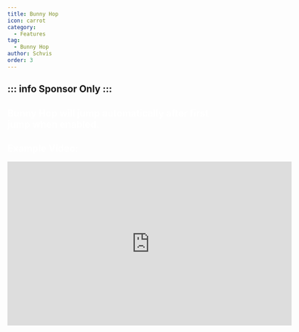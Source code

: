 ```yaml
---
title: Bunny Hop
icon: carrot
category:
  - Features
tag:
  - Bunny Hop
author: Schvis
order: 3
---
```


::: info Sponsor Only
:::
---
## <span style='color:white;'>Bunny Hop will jump automatically after first jump when enabled.</span>

## <span style='color:white;'>Example Video:</span>

<iframe width="640" height="369" src="https://www.youtube.com/embed/Gh2GX23E6dw?list=PL5eI1Tb64p56g27qfYk7VuFTz4FK6YrKa" title="Korepi - Bunnyhop (Sponsor)" frameborder="0" allow="accelerometer; autoplay; clipboard-write; encrypted-media; gyroscope; picture-in-picture; web-share" allowfullscreen></iframe>
